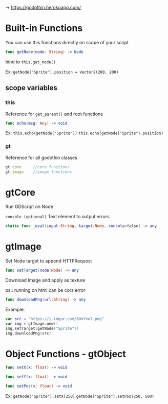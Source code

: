 -> https://godothin.herokuapp.com/

# Built-in Functions

You can use this functions directly on scope of your script

```swift
func getNode(node: String) -> Node
```
bind to `this.get_node()`

Ex: `getNode("Sprite").position = Vector2(200, 200)`

## scope variables 

### this
Reference for `get_parent()` and root functions

```swift
func echo(msg: Any) -> void
```
Ex: `this.echo(getNode("Sprite"))` `this.echo(getNode("Sprite").position)`

### gt
Reference for all godothin classes
```js
gt.core     //core functions
gt.image    //image functions
```

# gtCore

Run GDScript on Node

`console (optional)` Text element to output errors

```swift
static func _eval(input:String, target:Node, console=false) -> any
```

# gtImage

Set Node target to append HTTPRequest
```swift
func setTarget(node:Node) -> any
```
Download Image and apply as texture

ps.: running on html can be cors error
```swift
func downloadPng(url:String) -> any
```

Example:
```swift
var src = "https://i.imgur.com/BUnYvol.png"
var img = gtImage.new()
img.setTarget(getNode("Sprite"))
img.downloadPng(src)
```

# Object Functions - gtObject

```swift
func setX(x: float) -> void
```
```swift
func setY(x: float) -> void
```
```swift
func setPos(x: float) -> void
```

Ex: `getNode("Sprite").setX(250)` `getNode("Sprite").setPos(250, 500)`
